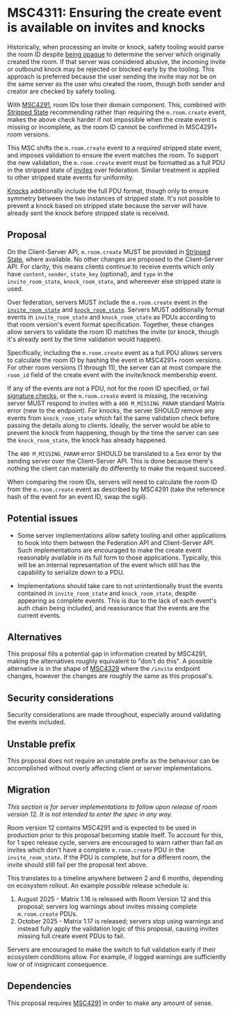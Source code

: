 # MSC4311: Ensuring the create event is available on invites and knocks

Historically, when processing an invite or knock, safety tooling would parse the room ID despite
[being opaque](https://spec.matrix.org/v1.15/appendices/#room-ids) to determine the server which
originally created the room. If that server was considered abusive, the incoming invite or outbound
knock may be rejected or blocked early by the tooling. This approach is preferred because the user
sending the invite may not be on the same server as the user who created the room, though both sender
and creator are checked by safety tooling.

With [MSC4291](https://github.com/matrix-org/matrix-spec-proposals/pull/4291), room IDs lose their
domain component. This, combined with [Stripped State](https://spec.matrix.org/v1.15/client-server-api/#stripped-state)
recommending rather than requiring the `m.room.create` event, makes the above check harder if not
impossible when the create event is missing or incomplete, as the room ID cannot be confirmed in
MSC4291+ room versions.

This MSC shifts the `m.room.create` event to a *required* stripped state event, and imposes validation
to ensure the event matches the room. To support the new validation, the `m.room.create` event must
be formatted as a full PDU in the stripped state of [invites](https://spec.matrix.org/v1.15/server-server-api/#put_matrixfederationv1inviteroomideventid)
over federation. Similar treatment is applied to other stripped state events for uniformity.

[Knocks](https://spec.matrix.org/v1.15/server-server-api/#put_matrixfederationv1send_knockroomideventid)
additionally include the full PDU format, though only to ensure symmetry between the two instances of
stripped state. It's not possible to prevent a knock based on stripped state because the server will
have already sent the knock before stripped state is received.


## Proposal

On the Client-Server API, `m.room.create` MUST be provided in [Stripped State](https://spec.matrix.org/v1.15/client-server-api/#stripped-state),
where available. No other changes are proposed to the Client-Server API. For clarity, this means clients
continue to receive events which only have `content`, `sender`, `state_key` (optional), and `type` in
the `invite_room_state`, `knock_room_state`, and whereever else stripped state is used.

Over federation, servers MUST include the `m.room.create` event in the [`invite_room_state`](https://spec.matrix.org/v1.15/server-server-api/#put_matrixfederationv1inviteroomideventid)
and [`knock_room_state`](https://spec.matrix.org/v1.15/server-server-api/#put_matrixfederationv1send_knockroomideventid).
Servers MUST additionally format events in `invite_room_state` and `knock_room_state` as PDUs according
to that room version's event format specification. Together, these changes allow servers to validate
the room ID matches the invite (or knock, though it's already sent by the time validation would happen).

Specifically, including the `m.room.create` event as a full PDU allows servers to calculate the room
ID by hashing the event in MSC4291+ room versions. For other room versions (1 through 11), the server
can at most compare the `room_id` field of the create event with the invite/knock membership event.

If any of the events are not a PDU, not for the room ID specified, or fail [signature checks](https://spec.matrix.org/v1.15/server-server-api/#validating-hashes-and-signatures-on-received-events),
or the `m.room.create` event is missing, the receiving server MUST respond to invites with a `400 M_MISSING_PARAM`
standard Matrix error (new to the endpoint). For knocks, the server SHOULD remove any events from
`knock_room_state` which fail the same validation check before passing the details along to clients.
Ideally, the server would be able to prevent the knock from happening, though by the time the server
can see the `knock_room_state`, the knock has already happened.

The `400 M_MISSING_PARAM` error SHOULD be translated to a 5xx error by the sending server over the
Client-Server API. This is done because there's nothing the client can materially do differently to
make the request succeed.

When comparing the room IDs, servers will need to calculate the room ID from the `m.room.create` event
as described by MSC4291 (take the reference hash of the event for an event ID, swap the sigil).


## Potential issues

* Some server implementations allow safety tooling and other applications to hook into them between
  the Federation API and Client-Server API. Such implementations are encouraged to make the create
  event reasonably available in its full form to those applications. Typically, this will be an internal
  representation of the event which still has the capability to serialize down to a PDU.

* Implementations should take care to not unintentionally trust the events contained in `invite_room_state`
  and `knock_room_state`, despite appearing as complete events. This is due to the lack of each event's
  auth chain being included, and reassurance that the events are the current events.

## Alternatives

This proposal fills a potential gap in information created by MSC4291, making the alternatives roughly
equivalent to "don't do this". A possible alternative is in the shape of [MSC4329](https://github.com/matrix-org/matrix-spec-proposals/pull/4329)
where the `/invite` endpoint changes, however the changes are roughly the same as this proposal's.


## Security considerations

Security considerations are made throughout, especially around validating the events included.


## Unstable prefix

This proposal does not require an unstable prefix as the behaviour can be accomplished without overly
affecting client or server implementations.


## Migration

*This section is for server implementations to follow upon release of room version 12. It is not
intended to enter the spec in any way.*

Room version 12 contains MSC4291 and is expected to be used in production prior to this proposal
becoming stable itself. To account for this, for 1 spec release cycle, servers are encouraged to
warn rather than fail on invites which don't have a complete `m.room.create` PDU in the `invite_room_state`.
If the PDU is complete, but for a different room, the invite should still fail per the proposal text
above.

This translates to a timeline anywhere between 2 and 6 months, depending on ecosystem rollout. An
example *possible* release schedule is:

1. August 2025 - Matrix 1.16 is released with Room Version 12 and this proposal; servers log warnings
   about invites missing complete `m.room.create` PDUs.
2. October 2025 - Matrix 1.17 is released; servers stop using warnings and instead fully apply the
   validation logic of this proposal, causing invites missing full create event PDUs to fail.

Servers are encouraged to make the switch to full validation early if their ecosystem conditions
allow. For example, if logged warnings are sufficiently low or of insignicant consequence.


## Dependencies

This proposal requires [MSC4291](https://github.com/matrix-org/matrix-spec-proposals/pull/4291) in
order to make any amount of sense.
